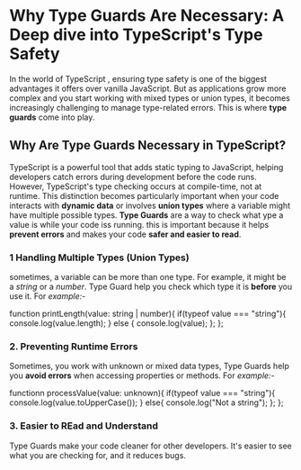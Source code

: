 # Why Type Guards Are Necessary: A Deep dive into TypeScript's Type Safety

In the world of TypeScript , ensuring type safety is one of the biggest advantages it offers over vanilla JavaScript. But as applications grow more complex and you start working with mixed types or union types, it becomes increasingly challenging to manage type-related errors. This is where **type guards** come into play.

## Why Are Type Guards Necessary in TypeScript?

TypeScript is a powerful tool that adds static typing to JavaScript, helping developers catch errors during development before the code runs.
 However, TypeScript's type checking occurs at compile-time, not at runtime. 
 This distinction becomes particularly important when your code interacts with **dynamic data** or involves **union types**  where a variable might have multiple possible types.
**Type Guards** are a way to check what ype a value is while your code iss running. this is important because it helps **prevent errors** and makes your code **safer and easier to read**.

### 1 Handling Multiple Types (Union Types)

sometimes, a variable can be more than one type. For example, it might be a _string_ or a _number_. Type Guard help you check  which type it is **before** you use it. For *example:-*

function printLength(value: string | number){
    if(typeof value === "string"){
        console.log(value.length);
    } else {
        console.log(value);
    };
};


### 2. Preventing Runtime Errors
Sometimes, you work with unknown or mixed data types, Type Guards help you **avoid errors** when accessing properties or methods. For *example:-*

functionn processValue(value: unknown){
    if(typeof value === "string"){
        console.log(value.toUpperCase());
    } else{
        console.log("Not a string");
    };
};

### 3. Easier to REad and Understand

Type Guards make your code cleaner for other developers. It's easier to see what you are  checking for, and it reduces bugs.

